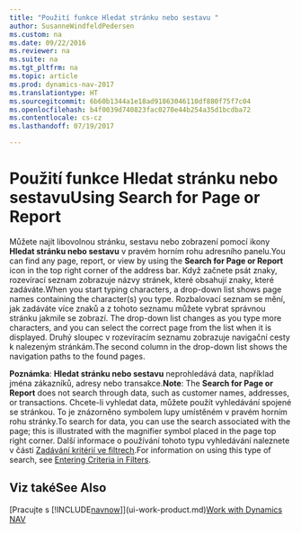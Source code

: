 ```yaml
---
title: "Použití funkce Hledat stránku nebo sestavu "
author: SusanneWindfeldPedersen
ms.custom: na
ms.date: 09/22/2016
ms.reviewer: na
ms.suite: na
ms.tgt_pltfrm: na
ms.topic: article
ms.prod: dynamics-nav-2017
ms.translationtype: HT
ms.sourcegitcommit: 6b60b1344a1e18ad91863046110df880f75f7c04
ms.openlocfilehash: b4f0039d740823fac0270e44b254a35d1bcdba72
ms.contentlocale: cs-cz
ms.lasthandoff: 07/19/2017

---
```


# <a name="using-search-for-page-or-report"></a><span data-ttu-id="15f65-102">Použití funkce Hledat stránku nebo sestavu</span><span class="sxs-lookup"><span data-stu-id="15f65-102">Using Search for Page or Report</span></span>
<span data-ttu-id="15f65-103">Můžete najít libovolnou stránku, sestavu nebo zobrazení pomocí ikony **Hledat stránku nebo sestavu** v pravém horním rohu adresního panelu.</span><span class="sxs-lookup"><span data-stu-id="15f65-103">You can find any page, report, or view by using the **Search for Page or Report** icon in the top right corner of the address bar.</span></span>
<span data-ttu-id="15f65-104">Když začnete psát znaky, rozevírací seznam zobrazuje názvy stránek, které obsahují znaky, které zadáváte.</span><span class="sxs-lookup"><span data-stu-id="15f65-104">When you start typing characters, a drop-down list shows page names containing the character(s) you type.</span></span> <span data-ttu-id="15f65-105">Rozbalovací seznam se mění, jak zadáváte více znaků a z tohoto seznamu můžete vybrat správnou stránku jakmile se zobrazí. </span><span class="sxs-lookup"><span data-stu-id="15f65-105">The drop-down list changes as you type more characters, and you can select the correct page from the list when it is displayed.</span></span> <span data-ttu-id="15f65-106">Druhý sloupec v rozevíracím seznamu zobrazuje navigační cesty k nalezeným stránkám.</span><span class="sxs-lookup"><span data-stu-id="15f65-106">The second column in the drop-down list shows the navigation paths to the found pages.</span></span>

<span data-ttu-id="15f65-107">**Poznámka**: **Hledat stránku nebo sestavu** neprohledává data, například jména zákazníků, adresy nebo transakce.</span><span class="sxs-lookup"><span data-stu-id="15f65-107">**Note**: The **Search for Page or Report** does not search through data, such as customer names, addresses, or transactions.</span></span> <span data-ttu-id="15f65-108">Chcete-li vyhledat data, můžete použít vyhledávání spojené se stránkou. To je znázorněno symbolem lupy umístěném v pravém horním rohu stránky.</span><span class="sxs-lookup"><span data-stu-id="15f65-108">To search for data, you can use the search associated with the page; this is illustrated with the magnifier symbol placed in the page top right corner.</span></span> <span data-ttu-id="15f65-109">Další informace o používání tohoto typu vyhledávání naleznete v části [Zadávání kritérií ve filtrech](ui-enter-criteria-filters.md).</span><span class="sxs-lookup"><span data-stu-id="15f65-109">For information on using this type of search, see [Entering Criteria in Filters](ui-enter-criteria-filters.md).</span></span>

## <a name="see-also"></a><span data-ttu-id="15f65-110">Viz také</span><span class="sxs-lookup"><span data-stu-id="15f65-110">See Also</span></span>
<span data-ttu-id="15f65-111">[Pracujte s [!INCLUDE[navnow](includes/navnow_md.md)]](ui-work-product.md)</span><span class="sxs-lookup"><span data-stu-id="15f65-111">[Work with Dynamics NAV](ui-work-product.md)</span></span>

